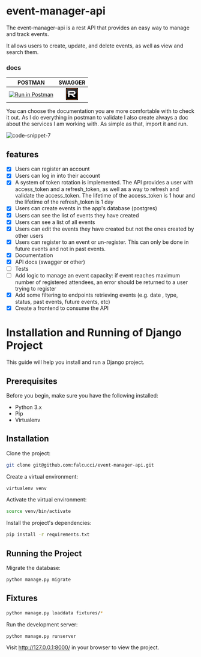 # event-manager-api

The event-manager-api is a rest API that provides an easy way to manage and track events.

It allows users to create, update, and delete events, as well as view and search them.

### docs

POSTMAN           |  SWAGGER
:-------------------------:|:-------------------------:
[![Run in Postman](https://run.pstmn.io/button.svg)](https://api.postman.com/collections/3410852-4526f70b-1790-40da-906c-1bcd67f12b40?access_key=PMAT-01H06EEY1N1X86WB24YKANV42J ) |  [![Swagger logo](https://raw.githubusercontent.com/swagger-api/swagger-ui/master/dist/favicon-32x32.png)](http://localhost:8000/swagger/)

You can choose the documentation you are more comfortable with to check it out.
As I do everything in postman to validate I also create always a doc about the services I am working with.
As simple as that, import it and run.

![code-snippet-7](https://github.com/falcucci/event-manager-api/assets/33763843/b02bb6d2-edb6-4ce6-989a-ea80b7cc4dbc)

## features

- [x] Users can register an account
- [x] Users can log in into their account
- [x] A system of token rotation is implemented. The API provides a user with access_token and a refresh_token, as well as a way to refresh and validate the access_token. The lifetime of the access_token is 1 hour and the lifetime of the refresh_token is 1 day
- [x] Users can create events in the app's database (postgres)
- [x] Users can see the list of events they have created
- [x] Users can see a list of all events
- [x] Users can edit the events they have created but not the ones created by other users
- [x] Users can register to an event or un-register. This can only be done in future events and not in past events.
- [x] Documentation
- [x] API docs (swagger or other)
- [ ] Tests
- [ ] Add logic to manage an event capacity: if event reaches maximum number of registered attendees, an error should be returned to a user trying to register
- [x] Add some filtering to endpoints retrieving events (e.g. date , type, status, past events, future events, etc)
- [x] Create a frontend to consume the API

# Installation and Running of Django Project

This guide will help you install and run a Django project.

## Prerequisites

Before you begin, make sure you have the following installed:

 - Python 3.x
 - Pip
 - Virtualenv

## Installation

Clone the project:
```bash
git clone git@github.com:falcucci/event-manager-api.git
```

Create a virtual environment:
```bash
virtualenv venv
```

Activate the virtual environment:
```bash
source venv/bin/activate
```

Install the project's dependencies:
```bash
pip install -r requirements.txt
```

## Running the Project

Migrate the database:
```bash
python manage.py migrate
```

## Fixtures
```bash
python manage.py loaddata fixtures/*
```

Run the development server:
```bash
python manage.py runserver
```

Visit http://127.0.0.1:8000/ in your browser to view the project.

